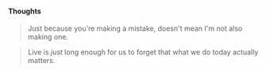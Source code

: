 #### Thoughts

> Just because you're making a mistake, doesn't mean I'm not also making one.

> Live is _just_ long enough for us to forget that what we do today actually matters.
